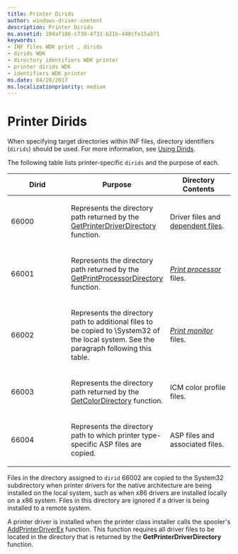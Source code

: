```yaml
---
title: Printer Dirids
author: windows-driver-content
description: Printer Dirids
ms.assetid: 104af180-c739-4733-b21b-448cfe15ab71
keywords:
- INF files WDK print , dirids
- dirids WDK
- directory identifiers WDK printer
- printer dirids WDK
- identifiers WDK printer
ms.date: 04/20/2017
ms.localizationpriority: medium
---
```


# Printer Dirids





When specifying target directories within INF files, directory identifiers (`dirids`) should be used. For more information, see [Using Dirids](https://msdn.microsoft.com/library/windows/hardware/ff553598).

The following table lists printer-specific `dirids` and the purpose of each.

<table>
<colgroup>
<col width="33%" />
<col width="33%" />
<col width="33%" />
</colgroup>
<thead>
<tr class="header">
<th>Dirid</th>
<th>Purpose</th>
<th>Directory Contents</th>
</tr>
</thead>
<tbody>
<tr class="odd">
<td><p>66000</p></td>
<td><p>Represents the directory path returned by the <a href="http://go.microsoft.com/fwlink/p/?linkid=124454" data-raw-source="[GetPrinterDriverDirectory](http://go.microsoft.com/fwlink/p/?linkid=124454)">GetPrinterDriverDirectory</a> function.</p></td>
<td><p>Driver files and <a href="printer-inf-file-entries.md#ddk-dependent-files-gg" data-raw-source="[dependent files](printer-inf-file-entries.md#ddk-dependent-files-gg)">dependent files</a>.</p></td>
</tr>
<tr class="even">
<td><p>66001</p></td>
<td><p>Represents the directory path returned by the <a href="http://go.microsoft.com/fwlink/p/?linkid=124455" data-raw-source="[GetPrintProcessorDirectory](http://go.microsoft.com/fwlink/p/?linkid=124455)">GetPrintProcessorDirectory</a> function.</p></td>
<td><p><a href="https://msdn.microsoft.com/library/windows/hardware/ff556325#wdkgloss-print-processor" data-raw-source="[&lt;em&gt;Print processor&lt;/em&gt;](https://msdn.microsoft.com/library/windows/hardware/ff556325#wdkgloss-print-processor)"><em>Print processor</em></a> files.</p></td>
</tr>
<tr class="odd">
<td><p>66002</p></td>
<td><p>Represents the directory path to additional files to be copied to \System32 of the local system. See the paragraph following this table.</p></td>
<td><p><a href="https://msdn.microsoft.com/library/windows/hardware/ff556325#wdkgloss-print-monitor" data-raw-source="[&lt;em&gt;Print monitor&lt;/em&gt;](https://msdn.microsoft.com/library/windows/hardware/ff556325#wdkgloss-print-monitor)"><em>Print monitor</em></a> files.</p></td>
</tr>
<tr class="even">
<td><p>66003</p></td>
<td><p>Represents the directory path returned by the <a href="http://go.microsoft.com/fwlink/p/?linkid=124456" data-raw-source="[GetColorDirectory](http://go.microsoft.com/fwlink/p/?linkid=124456)">GetColorDirectory</a> function.</p></td>
<td><p>ICM color profile files.</p></td>
</tr>
<tr class="odd">
<td><p>66004</p></td>
<td><p>Represents the directory path to which printer type-specific ASP files are copied.</p></td>
<td><p>ASP files and associated files.</p></td>
</tr>
</tbody>
</table>

 

Files in the directory assigned to `dirid` 66002 are copied to the System32 subdirectory when printer drivers for the native architecture are being installed on the local system, such as when x86 drivers are installed locally on a x86 system. Files in this directory are ignored if a driver is being installed to a remote system.

A printer driver is installed when the printer class installer calls the spooler's [AddPrinterDriverEx](http://go.microsoft.com/fwlink/p/?linkid=124457) function. This function requires all driver files to be located in the directory that is returned by the **GetPrinterDriverDirectory** function.

 

 




